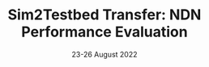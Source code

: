 ---
title: "Sim2Testbed Transfer: NDN Performance Evaluation"
collection: publications
category: Conferences
date: 23-26 August 2022
venue: 'Proceedings of 5th International Workshop on Emerging Network Security 2022 (ENS 2022) co-located with ARES 2022, 23-26 August, 2022, Vienna, Austria'
paperurl: ''
--- 